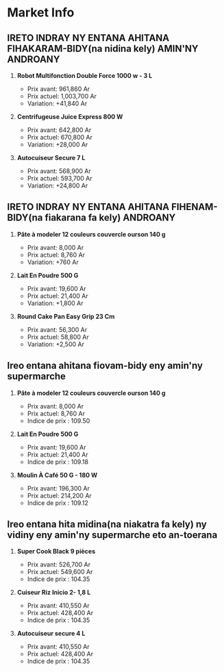 # Market Info

## IRETO INDRAY NY ENTANA AHITANA FIHAKARAM-BIDY(na nidina kely) AMIN'NY ANDROANY

1. **Robot Multifonction Double Force 1000 w - 3 L**
   - Prix avant: 961,860 Ar
   - Prix actuel: 1,003,700 Ar
   - Variation: +41,840 Ar

2. **Centrifugeuse  Juice Express 800 W**
   - Prix avant: 642,800 Ar
   - Prix actuel: 670,800 Ar
   - Variation: +28,000 Ar

3. **Autocuiseur Secure 7 L**
   - Prix avant: 568,900 Ar
   - Prix actuel: 593,700 Ar
   - Variation: +24,800 Ar

## IRETO INDRAY NY ENTANA AHITANA FIHENAM-BIDY(na fiakarana fa kely) ANDROANY

1. **Pâte à modeler 12 couleurs couvercle ourson 140 g**
   - Prix avant: 8,000 Ar
   - Prix actuel: 8,760 Ar
   - Variation: +760 Ar

2. **Lait En Poudre 500 G**
   - Prix avant: 19,600 Ar
   - Prix actuel: 21,400 Ar
   - Variation: +1,800 Ar

3. **Round Cake Pan Easy Grip 23 Cm**
   - Prix avant: 56,300 Ar
   - Prix actuel: 58,800 Ar
   - Variation: +2,500 Ar

## Ireo entana ahitana fiovam-bidy eny amin'ny supermarche

1. **Pâte à modeler 12 couleurs couvercle ourson 140 g**
   - Prix avant: 8,000 Ar
   - Prix actuel: 8,760 Ar
   - Indice de prix : 109.50

2. **Lait En Poudre 500 G**
   - Prix avant: 19,600 Ar
   - Prix actuel: 21,400 Ar
   - Indice de prix : 109.18

3. **Moulin À Café 50 G - 180 W**
   - Prix avant: 196,300 Ar
   - Prix actuel: 214,200 Ar
   - Indice de prix : 109.12

## Ireo entana hita midina(na niakatra fa kely) ny vidiny eny amin'ny supermarche eto an-toerana

1. **Super Cook Black 9 pièces**
   - Prix avant: 526,700 Ar
   - Prix actuel: 549,600 Ar
   - Indice de prix : 104.35

2. **Cuiseur Riz Inicio 2- 1,8 L**
   - Prix avant: 410,550 Ar
   - Prix actuel: 428,400 Ar
   - Indice de prix : 104.35

3. **Autocuiseur secure 4 L**
   - Prix avant: 410,550 Ar
   - Prix actuel: 428,400 Ar
   - Indice de prix : 104.35

